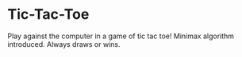 # Tic-Tac-Toe
Play against the computer in a game of tic tac toe! Minimax algorithm introduced. Always draws or wins.
